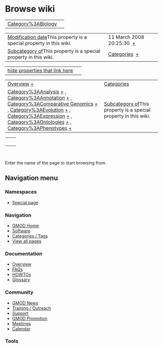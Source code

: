 



<span id="top"></span>




# <span dir="auto">Browse wiki</span>






|                                                               |     |
|---------------------------------------------------------------|-----|
| [Category%3ABiology](/wiki/Category%3ABiology "Category%3ABiology") |     |

|  |  |
|----|----|
| <span class="smw-highlighter" data-type="1" state="inline" data-title="Property"><span class="smwbuiltin">[Modification date](/wiki/Property:Modification_date "Property:Modification date")</span><span class="smwttcontent">This property is a special property in this wiki.</span></span> | <span class="smwb-value">11 March 2008 20:25:30  <span class="smwsearch">[+](/wiki/Special%3ASearchByProperty/Modification-20date/11-20March-202008-2020:25:30 "Special%3ASearchByProperty/Modification-20date/11-20March-202008-2020:25:30")</span></span> |
| <span class="smw-highlighter" data-type="1" state="inline" data-title="Property"><span class="smwbuiltin">[Subcategory of](/wiki/Property:Subcategory_of "Property:Subcategory of")</span><span class="smwttcontent">This property is a special property in this wiki.</span></span> | <span class="smwb-value">[Categories](/wiki/Category%3ACategories "Category%3ACategories")  <span class="smwsearch">[+](/wiki/Special%3ASearchByProperty/Subcategory-20of/Categories "Special%3ASearchByProperty/Subcategory-20of/Categories")</span></span> |

<span id="smw_browse_incoming"></span>

|  |  |
|----|----|
| [hide properties that link here](/mediawiki/index.php?title=Special:Browse&offset=0&dir=out&article=Category%3ABiology)  |  |

|  |  |
|----|----|
| <span class="smwb-ivalue">[Overview](/wiki/Overview "Overview") <span class="smwbrowse">[+](/wiki/Special%3ABrowse/Overview "Special%3ABrowse/Overview")</span></span> | [Categories](/wiki/Special%3ACategories "Special%3ACategories") |
| <span class="smwb-ivalue">[Category%3AAnalysis](/wiki/Category%3AAnalysis "Category%3AAnalysis") <span class="smwbrowse">[+](/wiki/Special%3ABrowse/Category%3AAnalysis "Special%3ABrowse/Category%3AAnalysis")</span></span> , <span class="smwb-ivalue">[Category%3AAnnotation](/wiki/Category%3AAnnotation "Category%3AAnnotation") <span class="smwbrowse">[+](/wiki/Special%3ABrowse/Category%3AAnnotation "Special%3ABrowse/Category%3AAnnotation")</span></span> , <span class="smwb-ivalue">[Category%3AComparative Genomics](/wiki/Category%3AComparative_Genomics "Category%3AComparative Genomics") <span class="smwbrowse">[+](/wiki/Special%3ABrowse/Category%3AComparative-20Genomics "Special%3ABrowse/Category%3AComparative-20Genomics")</span></span> , <span class="smwb-ivalue">[Category%3AEvolution](/wiki/Category%3AEvolution "Category%3AEvolution") <span class="smwbrowse">[+](/wiki/Special%3ABrowse/Category%3AEvolution "Special%3ABrowse/Category%3AEvolution")</span></span> , <span class="smwb-ivalue">[Category%3AExpression](/wiki/Category%3AExpression "Category%3AExpression") <span class="smwbrowse">[+](/wiki/Special%3ABrowse/Category%3AExpression "Special%3ABrowse/Category%3AExpression")</span></span> , <span class="smwb-ivalue">[Category%3AOntologies](/wiki/Category%3AOntologies "Category%3AOntologies") <span class="smwbrowse">[+](/wiki/Special%3ABrowse/Category%3AOntologies "Special%3ABrowse/Category%3AOntologies")</span></span> , <span class="smwb-ivalue">[Category%3APhenotypes](/wiki/Category%3APhenotypes "Category%3APhenotypes") <span class="smwbrowse">[+](/wiki/Special%3ABrowse/Category%3APhenotypes "Special%3ABrowse/Category%3APhenotypes")</span></span> | <span class="smw-highlighter" data-type="1" state="inline" data-title="Property"><span class="smwbuiltin">[Subcategory of](/wiki/Property:Subcategory_of "Property:Subcategory of")</span><span class="smwttcontent">This property is a special property in this wiki.</span></span> |

|     |     |
|-----|-----|
|     |     |

 

Enter the name of the page to start browsing from.  








## Navigation menu



### Namespaces

- <span id="ca-nstab-special">[Special
  page](/wiki/Special%3ABrowse/Category%3ABiology "This is a special page, you cannot edit the page itself")</span>






### Navigation



- <span id="n-GMOD-Home">[GMOD Home](/wiki/Main_Page)</span>
- <span id="n-Software">[Software](/wiki/GMOD_Components)</span>
- <span id="n-Categories-.2F-Tags">[Categories /
  Tags](/wiki/Categories)</span>
- <span id="n-View-all-pages">[View all
  pages](/wiki/Special:AllPages)</span>




### Documentation



- <span id="n-Overview">[Overview](/wiki/Overview)</span>
- <span id="n-FAQs">[FAQs](/wiki/Category%3AFAQ)</span>
- <span id="n-HOWTOs">[HOWTOs](/wiki/Category%3AHOWTO)</span>
- <span id="n-Glossary">[Glossary](/wiki/Glossary)</span>




### Community



- <span id="n-GMOD-News">[GMOD News](/wiki/GMOD_News)</span>
- <span id="n-Training-.2F-Outreach">[Training /
  Outreach](/wiki/Training_and_Outreach)</span>
- <span id="n-Support">[Support](/wiki/Support)</span>
- <span id="n-GMOD-Promotion">[GMOD
  Promotion](/wiki/GMOD_Promotion)</span>
- <span id="n-Meetings">[Meetings](/wiki/Meetings)</span>
- <span id="n-Calendar">[Calendar](/wiki/Calendar)</span>




### Tools












<!-- -->




